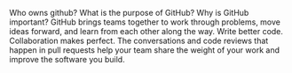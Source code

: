 Who owns github?
What is the purpose of GitHub?
Why is GitHub important? GitHub brings teams together to work through problems, move ideas forward, and learn from each other along the way. Write better code. Collaboration makes perfect. The conversations and code reviews that happen in pull requests help your team share the weight of your work and improve the software you build.